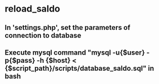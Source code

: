 # reload_saldo
## In 'settings.php', set the parameters of connection to database
## Execute mysql command "mysql -u{$user} -p{$pass} -h {$host} < {$script_path}/scripts/database_saldo.sql" in bash
